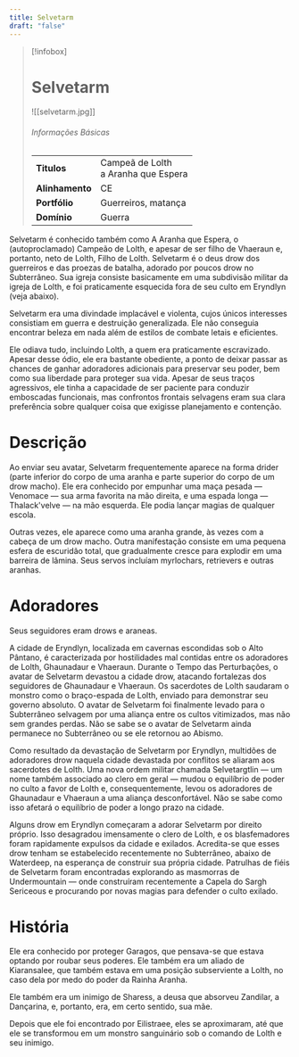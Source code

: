 ```yaml
---
title: Selvetarm
draft: "false"
---
```


> [!infobox]
> # Selvetarm
> ![[selvetarm.jpg]]
> ###### Informações Básicas
> | | |
> | ---- | ---- |
> | **Titulos** | Campeã de Lolth<br/>a Aranha que Espera |
> | **Alinhamento** | CE |
> | **Portfólio** | Guerreiros, matança |
> | **Domínio** | Guerra |

Selvetarm é conhecido também como A Aranha que Espera, o (autoproclamado) Campeão de Lolth, e apesar de ser filho de Vhaeraun e, portanto, neto de Lolth, Filho de Lolth. Selvetarm é o deus drow dos guerreiros e das proezas de batalha, adorado por poucos drow no Subterrâneo. Sua igreja consiste basicamente em uma subdivisão militar da igreja de Lolth, e foi praticamente esquecida fora de seu culto em Eryndlyn (veja abaixo).

Selvetarm era uma divindade implacável e violenta, cujos únicos interesses consistiam em guerra e destruição generalizada. Ele não conseguia encontrar beleza em nada além de estilos de combate letais e eficientes.

Ele odiava tudo, incluindo Lolth, a quem era praticamente escravizado. Apesar desse ódio, ele era bastante obediente, a ponto de deixar passar as chances de ganhar adoradores adicionais para preservar seu poder, bem como sua liberdade para proteger sua vida. Apesar de seus traços agressivos, ele tinha a capacidade de ser paciente para conduzir emboscadas funcionais, mas confrontos frontais selvagens eram sua clara preferência sobre qualquer coisa que exigisse planejamento e contenção.

# Descrição
Ao enviar seu avatar, Selvetarm frequentemente aparece na forma drider (parte inferior do corpo de uma aranha e parte superior do corpo de um drow macho). Ele era conhecido por empunhar uma maça pesada — Venomace — sua arma favorita na mão direita, e uma espada longa — Thalack'velve — na mão esquerda. Ele podia lançar magias de qualquer escola.

Outras vezes, ele aparece como uma aranha grande, às vezes com a cabeça de um drow macho. Outra manifestação consiste em uma pequena esfera de escuridão total, que gradualmente cresce para explodir em uma barreira de lâmina. Seus servos incluíam myrlochars, retrievers e outras aranhas.

# Adoradores
Seus seguidores eram drows e araneas.

A cidade de Eryndlyn, localizada em cavernas escondidas sob o Alto Pântano, é caracterizada por hostilidades mal contidas entre os adoradores de Lolth, Ghaunadaur e Vhaeraun. Durante o Tempo das Perturbações, o avatar de Selvetarm devastou a cidade drow, atacando fortalezas dos seguidores de Ghaunadaur e Vhaeraun. Os sacerdotes de Lolth saudaram o monstro como o braço-espada de Lolth, enviado para demonstrar seu governo absoluto. O avatar de Selvetarm foi finalmente levado para o Subterrâneo selvagem por uma aliança entre os cultos vitimizados, mas não sem grandes perdas. Não se sabe se o avatar de Selvetarm ainda permanece no Subterrâneo ou se ele retornou ao Abismo.

Como resultado da devastação de Selvetarm por Eryndlyn, multidões de adoradores drow naquela cidade devastada por conflitos se aliaram aos sacerdotes de Lolth. Uma nova ordem militar chamada Selvetargtlin — um nome também associado ao clero em geral — mudou o equilíbrio de poder no culto a favor de Lolth e, consequentemente, levou os adoradores de Ghaunadaur e Vhaeraun a uma aliança desconfortável. Não se sabe como isso afetará o equilíbrio de poder a longo prazo na cidade.

Alguns drow em Eryndlyn começaram a adorar Selvetarm por direito próprio. Isso desagradou imensamente o clero de Lolth, e os blasfemadores foram rapidamente expulsos da cidade e exilados. Acredita-se que esses drow tenham se estabelecido recentemente no Subterrâneo, abaixo de Waterdeep, na esperança de construir sua própria cidade. Patrulhas de fiéis de Selvetarm foram encontradas explorando as masmorras de Undermountain — onde construíram recentemente a Capela do Sargh Sericeous e procurando por novas magias para defender o culto exilado.

# História
Ele era conhecido por proteger Garagos, que pensava-se que estava optando por roubar seus poderes. Ele também era um aliado de Kiaransalee, que também estava em uma posição subserviente a Lolth, no caso dela por medo do poder da Rainha Aranha.

Ele também era um inimigo de Sharess, a deusa que absorveu Zandilar, a Dançarina, e, portanto, era, em certo sentido, sua mãe.

Depois que ele foi encontrado por Eilistraee, eles se aproximaram, até que ele se transformou em um monstro sanguinário sob o comando de Lolth e seu inimigo.